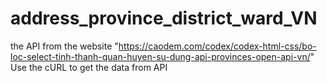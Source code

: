 # address_province_district_ward_VN
the API from the website "https://caodem.com/codex/codex-html-css/bo-loc-select-tinh-thanh-quan-huyen-su-dung-api-provinces-open-api-vn/"
Use the cURL to get the data from API

